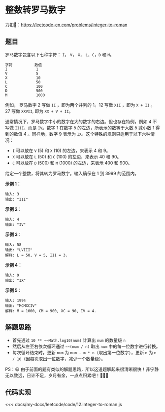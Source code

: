# 整数转罗马数字

力扣🔗：<https://leetcode-cn.com/problems/integer-to-roman>

## 题目

罗马数字包含以下七种字符： `I`， `V`， `X`， `L`，`C`，`D` 和 `M`。

    字符          数值
    I             1
    V             5
    X             10
    L             50
    C             100
    D             500
    M             1000

例如， 罗马数字 2 写做 `II` ，即为两个并列的 1。12 写做 `XII` ，即为 `X + II` 。 27 写做 `XXVII`, 即为 `XX + V + II`。

通常情况下，罗马数字中小的数字在大的数字的右边。但也存在特例，例如 4 不写做 `IIII`，而是 `IV`。数字 1 在数字 5 的左边，所表示的数等于大数 5 减小数 1 得到的数值 4 。同样地，数字 9 表示为 `IX`。这个特殊的规则只适用于以下六种情况：

* `I` 可以放在 `V` (5) 和 `X` (10) 的左边，来表示 4 和 9。
* `X` 可以放在 `L` (50) 和 `C` (100) 的左边，来表示 40 和 90。
* `C` 可以放在 `D` (500) 和 `M` (1000) 的左边，来表示 400 和 900。

给定一个整数，将其转为罗马数字。输入确保在 1 到 3999 的范围内。

**示例 1：**

    输入: 3
    输出: "III"

**示例 2：**
  
    输入: 4
    输出: "IV"

**示例 3：**
  
    输入: 58
    输出: "LVIII"
    解释: L = 50, V = 5, III = 3.

**示例 4：**
  
    输入: 9
    输出: "IX"

**示例 5：**

    输入: 1994
    输出: "MCMXCIV"
    解释: M = 1000, CM = 900, XC = 90, IV = 4.

## 解题思路

* 首先通过 `10 ** ~~Math.log10(num)` 计算出 `num` 的数量级 `n`
* 然后从左至右依次循环通过 `~~(num / n)` 取出 `num` 中的每一位数字进行转换。
* 每次循环结束时，更新 `num` 为 `num - m * n`（取出第一位数字），更新 `n` 为 `n / 10`（因每次取出一位数字，减少一个数量级）。

PS：😃 由于前面的题有类似的解题思路，所以这道题解起来很清晰很快！非宁静无以致远，日计不足，岁月有余，一点点积累吧！💪💪💪

## 代码实现

<<< docs/my-docs/leetcode/code/12.integer-to-roman.js

